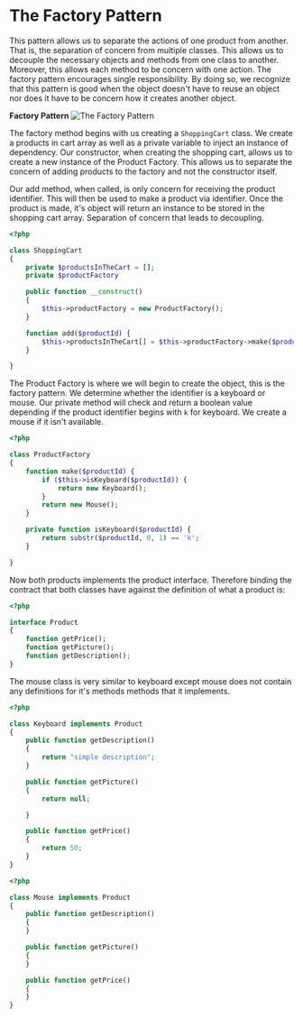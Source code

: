 The Factory Pattern
===================
This pattern allows us to separate the actions of one product from another.
That is, the separation of concern from multiple classes. This allows us to
decouple the necessary objects and methods from one class to another. Moreover,
this allows each method to be concern with one action. The factory pattern
encourages single responsibility. By doing so, we recognize that this pattern is
good when the object doesn't have to reuse an object nor does it have to be
concern how it creates another object.

**Factory Pattern**
![The Factory Pattern](https://cdn.rawgit.com/KLVTZ/PHP-Design-Patterns/master/notes/images/04_factory_pattern.svg)

The factory method begins with us creating a `ShoppingCart` class. We create a
products in cart array as well as a private variable to inject an instance of
dependency. Our constructor, when creating the shopping cart, allows us to
create a new instance of the Product Factory. This allows us to separate the
concern of adding products to the factory and not the constructor itself.

Our add method, when called, is only concern for receiving the product
identifier. This will then be used to make a product via identifier. Once the
product is made, it's object will return an instance to be stored in the
shopping cart array. Separation of concern that leads to decoupling.

```php
<?php

class ShoppingCart
{
	private $productsInTheCart = [];
	private $productFactory

	public function __construct()
	{
		$this->productFactory = new ProductFactory();
	}

	function add($productId) {
		$this->productsInTheCart[] = $this->productFactory->make($productsId);
	}

}
```

The Product Factory is where we will begin to create the object, this is the
factory pattern. We determine whether the identifier is a keyboard or mouse. Our
private method will check and return a boolean value depending if the product
identifier begins with `k` for keyboard. We create a mouse if it isn't
available. 

```php
<?php

class ProductFactory
{
	function make($productId) {
		if ($this->isKeyboard($productId)) {
			return new Keyboard();
		}
		return new Mouse();
	}

	private function isKeyboard($productId) {
		return substr($productId, 0, 1) == 'k';
	}

}
```
Now both products implements the product interface. Therefore binding the
contract that both classes have against the definition of what a product is:

```php
<?php

interface Product
{
	function getPrice();
	function getPicture();
	function getDescription();
}
```

The mouse class is very similar to keyboard except mouse does not contain any
definitions for it's methods methods that it implements.

```php
<?php

class Keyboard implements Product
{
	public function getDescription()
	{
		return "simple description";
	}

	public function getPicture()
	{
		return null;

	}

	public function getPrice()
	{
		return 50;
	}
}
```

```php
<?php

class Mouse implements Product
{
	public function getDescription()
	{
	}

	public function getPicture()
	{
	}

	public function getPrice()
	{
	}
}
```
